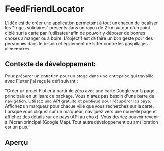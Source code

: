 # FeedFriendLocator

L'idée est de créer une application permettant à tout un chacun de localiser les "frigos solidaires" présents dans un rayon de 2 km
autour d'un point ciblé sur la carte par l'utilisateur afin de pouvoir y déposer de bonnes choses à manger ou à boire.
L'objectif est de faire un bon geste pour des personnes dans le besoin et également de lutter contre les gaspillages alimentaires.

## Contexte de développement:

Pour préparer un entretien pour un stage dans une entreprise qui travaille avec Flutter j'ai reçu le défi suivant :

"Créer un projet Flutter à partir de zéro avec une carte Google sur la page principale en utilisant ce package.
Vous n'avez pas besoin d'une barre de navigation.
Utilisez une API gratuite et publique pour récupérer les pays.
Affichez un marqueur pour chaque ville que vous recherchez sur la carte.
Lorsque vous cliquez sur un marqueur, naviguez vers une nouvelle page et affichez des détails sur ce pays (API au choix).
Vous devriez pouvoir revenir à l'écran principal (Google Map).
Tout autre développement ou amélioration est un plus."

## Aperçu
